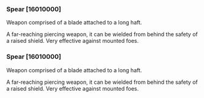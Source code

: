 ### Spear [16010000]

Weapon comprised of a blade attached to a long haft.

A far-reaching piercing weapon, it can be wielded from behind the safety of a raised shield. Very effective against mounted foes.### Spear [16010000]

Weapon comprised of a blade attached to a long haft.

A far-reaching piercing weapon, it can be wielded from behind the safety of a raised shield. Very effective against mounted foes.